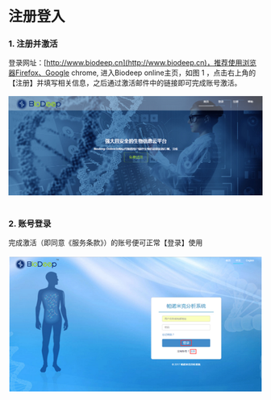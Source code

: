 # 注册登入

### **1. 注册并激活**

登录网址：[http://www.biodeep.cn](http://www.biodeep.cn)，推荐使用浏览器Firefox、Google chrome, 进入Biodeep online主页，如图 1 ，点击右上角的【注册】并填写相关信息，之后通过激活邮件中的链接即可完成账号激活。
<br/>
<br/>
![](images/sign_up.png)
<br/>
<br/>

### **2. 账号登录**

完成激活（即同意《服务条款》）的账号便可正常【登录】使用
<br/>
<br/>
![](images/sign_in.png)
<br/>
<br/>